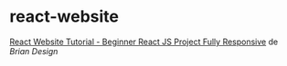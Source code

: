 # react-website

[React Website Tutorial - Beginner React JS Project Fully Responsive](https://www.youtube.com/watch?v=I2UBjN5ER4s) de *Brian Design*